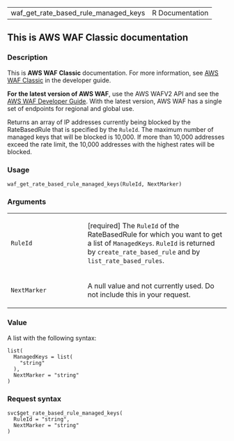 <table style="width: 100%;">
<tbody>
<tr class="odd">
<td>waf_get_rate_based_rule_managed_keys</td>
<td style="text-align: right;">R Documentation</td>
</tr>
</tbody>
</table>

## This is AWS WAF Classic documentation

### Description

This is **AWS WAF Classic** documentation. For more information, see
[AWS WAF
Classic](https://docs.aws.amazon.com/waf/latest/developerguide/classic-waf-chapter.html)
in the developer guide.

**For the latest version of AWS WAF**, use the AWS WAFV2 API and see the
[AWS WAF Developer
Guide](https://docs.aws.amazon.com/waf/latest/developerguide/waf-chapter.html).
With the latest version, AWS WAF has a single set of endpoints for
regional and global use.

Returns an array of IP addresses currently being blocked by the
RateBasedRule that is specified by the `RuleId`. The maximum number of
managed keys that will be blocked is 10,000. If more than 10,000
addresses exceed the rate limit, the 10,000 addresses with the highest
rates will be blocked.

### Usage

    waf_get_rate_based_rule_managed_keys(RuleId, NextMarker)

### Arguments

<table>
<colgroup>
<col style="width: 35%" />
<col style="width: 65%" />
</colgroup>
<tbody>
<tr class="odd">
<td><code
id="waf_get_rate_based_rule_managed_keys_:_RuleId">RuleId</code></td>
<td><p>[required] The <code>RuleId</code> of the RateBasedRule for which
you want to get a list of <code>ManagedKeys</code>. <code>RuleId</code>
is returned by <code>create_rate_based_rule</code> and by
<code>list_rate_based_rules</code>.</p></td>
</tr>
<tr class="even">
<td><code
id="waf_get_rate_based_rule_managed_keys_:_NextMarker">NextMarker</code></td>
<td><p>A null value and not currently used. Do not include this in your
request.</p></td>
</tr>
</tbody>
</table>

### Value

A list with the following syntax:

    list(
      ManagedKeys = list(
        "string"
      ),
      NextMarker = "string"
    )

### Request syntax

    svc$get_rate_based_rule_managed_keys(
      RuleId = "string",
      NextMarker = "string"
    )
